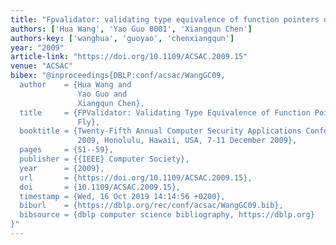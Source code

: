 ```yaml
---
title: "Fpvalidator: validating type equivalence of function pointers on the fly"
authors: ['Hua Wang', 'Yao Guo 0001', 'Xiangqun Chen']
authors-key: ['wanghua', 'guoyao', 'chenxiangqun']
year: "2009"
article-link: "https://doi.org/10.1109/ACSAC.2009.15"
venue: "ACSAC"
bibex: "@inproceedings{DBLP:conf/acsac/WangGC09,
  author    = {Hua Wang and
               Yao Guo and
               Xiangqun Chen},
  title     = {FPValidator: Validating Type Equivalence of Function Pointers on the
               Fly},
  booktitle = {Twenty-Fifth Annual Computer Security Applications Conference, {ACSAC}
               2009, Honolulu, Hawaii, USA, 7-11 December 2009},
  pages     = {51--59},
  publisher = {{IEEE} Computer Society},
  year      = {2009},
  url       = {https://doi.org/10.1109/ACSAC.2009.15},
  doi       = {10.1109/ACSAC.2009.15},
  timestamp = {Wed, 16 Oct 2019 14:14:56 +0200},
  biburl    = {https://dblp.org/rec/conf/acsac/WangGC09.bib},
  bibsource = {dblp computer science bibliography, https://dblp.org}
}"
---
```

